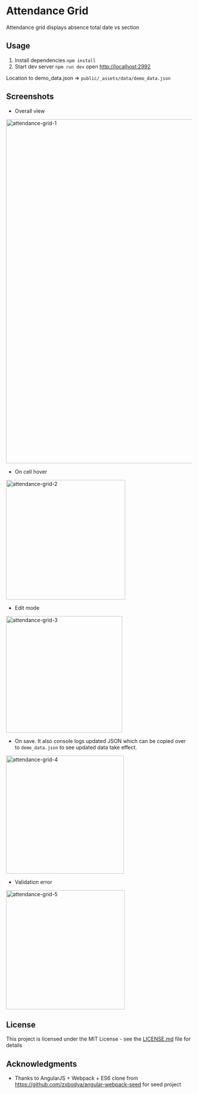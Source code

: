 # Attendance Grid

Attendance grid displays absence total date vs section

## Usage


1. Install dependencies `npm install`
2. Start dev server `npm run dev` open [http://localhost:2992](http://localhost:2992)


Location to demo_data.json => `public/_assets/data/demo_data.json`


## Screenshots

- Overall view
<img width="930" alt="attendance-grid-1" src="https://user-images.githubusercontent.com/2719031/40634347-14b0230c-62ba-11e8-8e6a-3d32807ebc02.png">

- On cell hover
<img width="323" alt="attendance-grid-2" src="https://user-images.githubusercontent.com/2719031/40634457-bdcaaa16-62ba-11e8-9bcd-562e064d5529.png">

- Edit mode
<img width="315" alt="attendance-grid-3" src="https://user-images.githubusercontent.com/2719031/40634523-0acae74a-62bb-11e8-8cf5-7a3265a2939f.png">

- On save. It also console logs updated JSON which can be copied over to `demo_data.json` to see updated data take effect.
<img width="319" alt="attendance-grid-4" src="https://user-images.githubusercontent.com/2719031/40634609-860f77cc-62bb-11e8-88a2-1a45b11ec421.png">

- Validation error
<img width="322" alt="attendance-grid-5" src="https://user-images.githubusercontent.com/2719031/40634648-be0c32a0-62bb-11e8-8648-a73606069c71.png">


## License

This project is licensed under the MIT License - see the [LICENSE.md](LICENSE.md) file for details

## Acknowledgments

* Thanks to AngularJS + Webpack + ES6 clone from https://github.com/zxbodya/angular-webpack-seed for seed project


